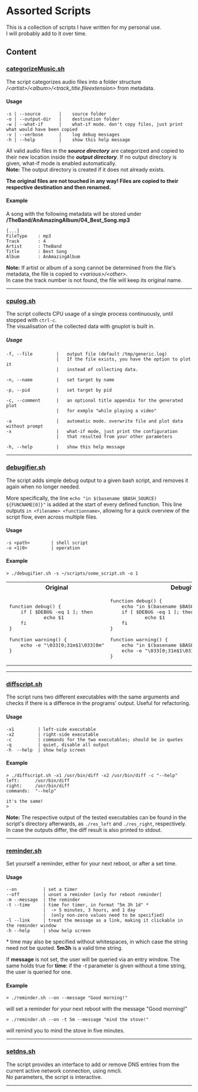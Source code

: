 
# Assorted Scripts
This is a collection of scripts I have written for my personal use.  
I will probably add to it over time.

## Content

### [categorizeMusic.sh](categorizeMusic.sh)

The script categorizes audio files into a folder structure <i>/\<artist>/\<album>/\<track_title.fileextension></i> from metadata.

#### Usage

```
-s | --source      	|	 source folder
-o | --output-dir  	|	 destination folder
-w | --what-if     	|	 what-if mode. don't copy files, just print what would have been copied
-v | --verbose     	|	 log debug messages
-h | --help        	|	 show this help message
```

All valid audio files in the <i><b>source directory</b></i> are categorized and copied to their new location inside the <i><b>output directory</b></i>. If no output directory is given, what-if mode is enabled automatically.  
<b>Note:</b> The output directory is created if it does not already exists.


<b>The original files are not touched in any way! Files are copied to their respective destination and then renamed.</b>

#### Example
A song with the following metadata will be stored under
<b>/TheBand/AnAmazingAlbum/04\_Best\_Song.mp3</b>

```
[...]
FileType    : mp3
Track       : 4
Artist      : TheBand
Title       : Best Song
Album       : AnAmazingAlbum
```

<b>Note:</b> If artist or album of a song cannot be determined from the file's metadata, the file is copied to <i>\<various>/\<other></i>.  
In case the track number is not found, the file will keep its original name.

---

### [cpulog.sh](cpulog.sh)

The script collects CPU usage of a single process continuously, until stopped with `ctrl-c`.  
The visualisation of the collected data with gnuplot is built in.

##### Usage


```
-f, --file         |   output file (default /tmp/generic.log)  
                   |   If the file exists, you have the option to plot it
                   |   instead of collecting data.  

-n, --name         |   set target by name   

-p, --pid          |   set target by pid

-c, --comment      |   an optional title appendix for the generated plot
                   |   for exmple "while playing a video"

-a                 |   automatic mode. overwrite file and plot data without prompt
-x                 |   what-if mode, just print the configuration
                   |   that resulted from your other parameters

-h, --help         |   show this help message
```  
---

### [debugifier.sh](debugifier.sh)

The script adds simple debug output to a given bash script, and removes it again when no longer needed.

More specifically, the line 
`echo "in $(basename $BASH_SOURCE) ${FUNCNAME[0]}"` is added at the start of every defined function. This line outputs `in <filename> <functionname>`, allowing for a quick overview of the script flow, even across multiple files.


#### Usage

```
-s <path>        | shell script
-o <1|0>         | operation

```


#### Example

```
> ./debugifier.sh -s ~/scripts/some_script.sh -o 1

```

<table>
<tr>
<th>
Original
</th>
<th>
Debugified
</th>
</tr>
<tr>
<td>

<pre>
function debug() {
  	if [ $DEBUG -eq 1 ]; then
    		echo $1
  	fi
}

function warning() {
  	echo -e "\033[0;31m$1\033[0m"
} 
</pre>

</td>
<td>

<pre>
function debug() {
	echo "in $(basename $BASH_SOURCE) ${FUNCNAME[0]}"
  	if [ $DEBUG -eq 1 ]; then
    		echo $1
  	fi
}

function warning() {
	echo "in $(basename $BASH_SOURCE) ${FUNCNAME[0]}"
  	echo -e "\033[0;31m$1\033[0m"
} 
</pre>

</td>
</tr>
</table>

---
### [diffscript.sh](diffscript.sh)

The script runs two different executables with the same arguments and checks if there is a differece in the programs' output. Useful for refactoring.


#### Usage

```
-x1         | left-side executable
-x2         | right-side executable
-c          | commands for the two executables; should be in quotes
-q          | quiet, disable all output	 
-h  --help  | show help screen
```


#### Example

```
> ./diffscript.sh -x1 /usr/bin/diff -x2 /usr/bin/diff -c "--help"
left:      /usr/bin/diff
right:     /usr/bin/diff
commands:  "--help"

it's the same!
>
```

<b>Note:</b> The respective output of the tested executables can be found in the script's directory afterwards, as ``` ./res_left ``` and ``` ./res_right ```, respectively.
In case the outputs differ, the diff result is also printed to stdout.

---
### [reminder.sh](reminder.sh)

Set yourself a reminder, either for your next reboot, or after a set time.  



#### Usage

```
--on          | set a timer
--off         | unset a reminder [only for reboot reminder]
-m --message  | the reminder
-t --time     | time for timer, in format "5m 3h 1d" *
              |  -> 5 minutes, 3 hours, and 1 day
              |  (only non-zero values need to be specified)	 
-l --link     | treat the message as a link, making it clickable in the reminder window
-h --help     | show help screen
```

\* time may also be specified without whitespaces, in which case the string need not be quoted. __5m3h__ is a valid time string.  

If __message__ is not set, the user will be queried via an entry window. The same holds true for __time__: if the _-t_ parameter is given without a time string, the user is queried for one. 

#### Example

```
> ./reminder.sh --on --message "Good morning!"
```
will set a reminder for your next reboot with the message "Good morning!"



```
> ./reminder.sh --on -t 5m --message "mind the stove!"
```
will remind you to mind the stove in five minutes.

---

### [setdns.sh](setdns.sh)

The script provides an interface to add or remove DNS entries from the current active network connection, using nmcli.  
No parameters, the script is interactive.

---



